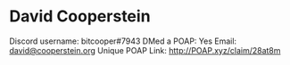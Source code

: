 # David Cooperstein

Discord username: bitcooper#7943
DMed a POAP: Yes
Email: david@cooperstein.org
Unique POAP Link: http://POAP.xyz/claim/28at8m